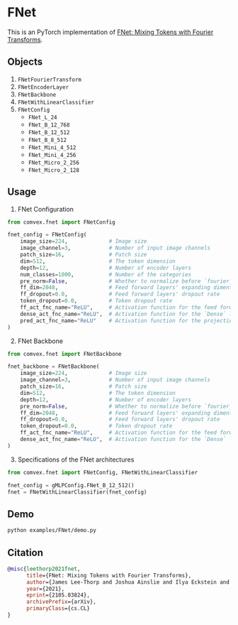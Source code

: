 # FNet

This is an PyTorch implementation of [FNet: Mixing Tokens with Fourier Transforms](https://arxiv.org/abs/2105.03824). <!--  For the official implementation, check out this [repo](). -->

## Objects

1. `FNetFourierTransform`
2. `FNetEncoderLayer`
3. `FNetBackbone`
4. `FNetWithLinearClassifier`
5. `FNetConfig`
   - `FNet_L_24`
   - `FNet_B_12_768`
   - `FNet_B_12_512`
   - `FNet_B_8_512`
   - `FNet_Mini_4_512`
   - `FNet_Mini_4_256`
   - `FNet_Micro_2_256`
   - `FNet_Micro_2_128`

## Usage

1. FNet Configuration

```python
from comvex.fnet import FNetConfig

fnet_config = FNetConfig(
    image_size=224,             # Image size
    image_channel=3,            # Number of input image channels
    patch_size=16,              # Patch size
    dim=512,                    # The token dimension
    depth=12,                   # Number of encoder layers
    num_classes=1000,           # Number of the categories
    pre_norm=False,             # Whether to normalize before `fourier_block` and `ff_block`
    ff_dim=2048,                # Feed forward layers' expanding dimention
    ff_dropout=0.0,             # Feed forward layers' dropout rate
    token_dropout=0.0,          # Token dropout rate
    ff_act_fnc_name="ReLU",     # Activation function for the feed forward layers in the encoder layers
    dense_act_fnc_name="ReLU",  # Activation function for the `Dense` layer from the official paper
    pred_act_fnc_name="ReLU"    # Activation function for the projection head from the official paper
)
```

2. FNet Backbone

```python
from comvex.fnet import FNetBackbone

fnet_backbone = FNetBackbone(
    image_size=224,             # Image size
    image_channel=3,            # Number of input image channels
    patch_size=16,              # Patch size
    dim=512,                    # The token dimension
    depth=12,                   # Number of encoder layers
    pre_norm=False,             # Whether to normalize before `fourier_block` and `ff_block`
    ff_dim=2048,                # Feed forward layers' expanding dimention
    ff_dropout=0.0,             # Feed forward layers' dropout rate
    token_dropout=0.0,          # Token dropout rate
    ff_act_fnc_name="ReLU",     # Activation function for the feed forward layers in the encoder layers
    dense_act_fnc_name="ReLU",  # Activation function for the `Dense` layer from the official paper
)
```

3. Specifications of the FNet architectures

```python
from comvex.fnet import FNetConfig, FNetWithLinearClassifier

fnet_config = gMLPConfig.FNet_B_12_512()
fnet = FNetWithLinearClassifier(fnet_config)
```

## Demo

```bash
python examples/FNet/demo.py
```

## Citation

```bibtex
@misc{leethorp2021fnet,
      title={FNet: Mixing Tokens with Fourier Transforms},
      author={James Lee-Thorp and Joshua Ainslie and Ilya Eckstein and Santiago Ontanon},
      year={2021},
      eprint={2105.03824},
      archivePrefix={arXiv},
      primaryClass={cs.CL}
}
```

